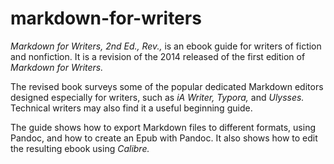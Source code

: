 # markdown-for-writers

*Markdown for Writers, 2nd Ed., Rev.,* is an ebook guide for writers of fiction and nonfiction. It is a revision of the 2014 released of the first edition of *Markdown for Writers.*

The revised book surveys some of the popular dedicated Markdown editors designed especially for writers, such as *iA Writer, Typora,* and *Ulysses.* Technical writers may also find it a useful beginning guide.

The guide shows how to export Markdown files to different formats, using Pandoc, and how to create an Epub with Pandoc. It also shows how to edit the resulting ebook using *Calibre.*

